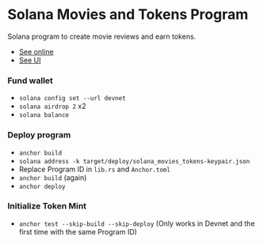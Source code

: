 # Solana Movies and Tokens Program

Solana program to create movie reviews and earn tokens.

- [See online](https://sol-movie-reviews.vercel.app/)
- [See UI](https://github.com/KevinFiorentino/solana-movies-tokens-ui)

### Fund wallet

- `solana config set --url devnet`
- `solana airdrop 2` x2
- `solana balance`

### Deploy program

- `anchor build`
- `solana address -k target/deploy/solana_movies_tokens-keypair.json`
- Replace Program ID in `lib.rs` and `Anchor.toml`
- `anchor build` (again)
- `anchor deploy`

### Initialize Token Mint

- `anchor test --skip-build --skip-deploy` (Only works in Devnet and the first time with the same Program ID)
